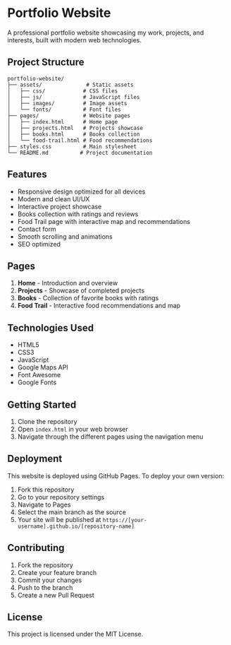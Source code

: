# Portfolio Website

A professional portfolio website showcasing my work, projects, and interests, built with modern web technologies.

## Project Structure

```
portfolio-website/
├── assets/              # Static assets
│   ├── css/            # CSS files
│   ├── js/             # JavaScript files
│   ├── images/         # Image assets
│   └── fonts/          # Font files
├── pages/              # Website pages
│   ├── index.html      # Home page
│   ├── projects.html   # Projects showcase
│   ├── books.html      # Books collection
│   └── food-trail.html # Food recommendations
├── styles.css          # Main stylesheet
└── README.md          # Project documentation
```

## Features

- Responsive design optimized for all devices
- Modern and clean UI/UX
- Interactive project showcase
- Books collection with ratings and reviews
- Food Trail page with interactive map and recommendations
- Contact form
- Smooth scrolling and animations
- SEO optimized

## Pages

1. **Home** - Introduction and overview
2. **Projects** - Showcase of completed projects
3. **Books** - Collection of favorite books with ratings
4. **Food Trail** - Interactive food recommendations and map

## Technologies Used

- HTML5
- CSS3
- JavaScript
- Google Maps API
- Font Awesome
- Google Fonts

## Getting Started

1. Clone the repository
2. Open `index.html` in your web browser
3. Navigate through the different pages using the navigation menu

## Deployment

This website is deployed using GitHub Pages. To deploy your own version:

1. Fork this repository
2. Go to your repository settings
3. Navigate to Pages
4. Select the main branch as the source
5. Your site will be published at `https://[your-username].github.io/[repository-name]`

## Contributing

1. Fork the repository
2. Create your feature branch
3. Commit your changes
4. Push to the branch
5. Create a new Pull Request

## License

This project is licensed under the MIT License. 